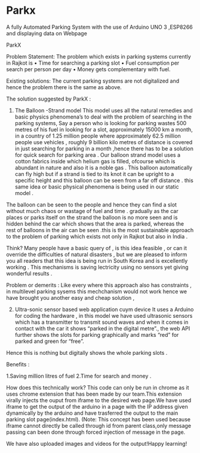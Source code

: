 # Parkx
A fully Automated Parking System with the use of Arduino UNO 3 ,ESP8266 and displaying data on Webpage

ParkX

Problem Statement:
The problem which exists in parking systems currently in Rajkot is 
•	Time for searching a parking slot
•	Fuel consumption per search per person per day
•	Money gets complementary with fuel.

Existing solutions:
The current parking systems are not digitalized and hence the problem there is the same as above.

The solution suggested by ParkX :

1.	The Balloon -Strand model 
This model uses all the natural remedies and basic physics phenomena’s to deal with the problem of searching in the parking systems,
Say a person who is looking for parking wastes 500 metres of his fuel in looking for a slot, approximately 15000 km a month, in a country of 1.25 million people where approximately 62.5 million people use vehicles , roughly 9 billion kilo metres of distance is covered in just searching for parking in a month ,hence there has to be a solution for quick search for parking area .
Our balloon strand model uses a cotton fabrics inside which helium gas is filled, ofcourse which is abundant in nature and also it is a noble gas . This balloon automatically can fly high but if a strand is tied to its knot it can be upright to a specific height and this balloon can be seen from a far off distance . this same idea or basic physical phenomena is being used in our static model . 

The balloon can be seen to the people and hence they can find a slot without much chaos or wastage of fuel and time . gradually as the car places or parks itself on the strand the balloon is no more seen and is hidden behind the car which shows that the area is parked, whereas the rest of balloons in the air can be seen .this is the most sustainable approach to the problem of parking which exists not only in Rajkot but also in India .

Think?
Many people have a basic query of , is this idea feasible , or can it override the difficulties of natural disasters , but we are pleased to inform you all readers that this idea is being run in South Korea and is excellently working . This mechanisms is saving lectricity using no sensors yet giving wonderful results .

Problem or demerits :
Like every where this approach also has constraints , in multilevel parking sysems this mechchanism would not work hence we have brought you another easy and cheap solution , 

2.	Ultra-sonic sensor based web application cuym device 
It uses a Arduino for coding the hardware , in this model we have used ultrasonic sensors which has a transmitter to transmit sound waves and when it comes in contact with the car it shows “parked in the digital metre”., the web API further shows the slots for parking graphically and marks “red” for parked and green for “free”.

Hence this is nothing but digitally shows the whole parking slots . 

Benefits :

1.Saving million litres of fuel 
2.Time for search and money .

How does this technically work?
This code can only be run in chrome as it uses chrome extension that has been made by our team.This extension virally injects the ouput from iframe to the desired web page.We have used iframe to get the output of the arduino in a page with the IP address given dynamically by the arduino and have trasferred the output to the main parking slot page(index.html).
(Note: This concept has been used because iframe cannot directly be called through id from parent class,only message passing can been done through forced injection of message in the page.

We have also uploaded images and videos for the output!Happy learning! 

